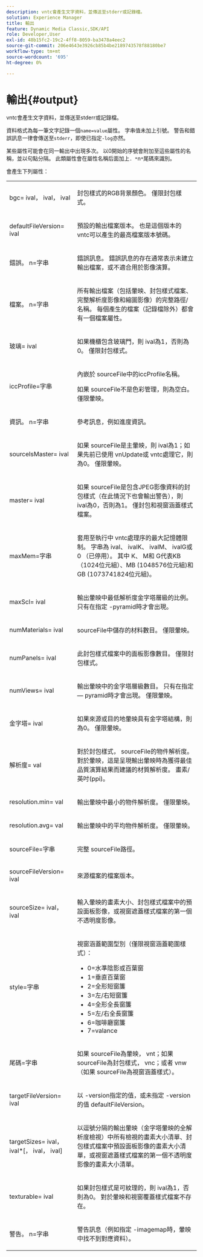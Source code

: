 ```yaml
---
description: vntc會產生文字資料，並傳送至stderr或記錄檔。
solution: Experience Manager
title: 輸出
feature: Dynamic Media Classic,SDK/API
role: Developer,User
exl-id: 48b15fc2-19c2-4ff8-8059-ba3478a4eec2
source-git-commit: 206e4643e3926cb85b4be2189743578f88180be7
workflow-type: tm+mt
source-wordcount: '695'
ht-degree: 0%

---
```


# 輸出{#output}

vntc會產生文字資料，並傳送至stderr或記錄檔。

資料格式為每一筆文字記錄一個`name=value`屬性。 字串值未加上引號。 警告和錯誤訊息一律會傳送至`stderr`，即使已指定`-log`亦然。

某些屬性可能會在同一輸出中出現多次。 以0開始的序號會附加至這些屬性的名稱，並以句點分隔。 此類屬性會在屬性名稱后面加上`. *`n`*`尾碼來識別。

會產生下列屬性：

<table id="simpletable_32AAA1A2DDB04BC6B86885E6223BF609"> 
 <tr class="strow"> 
  <td class="stentry"> <p><span class="codeph">bgc=<span class="varname"> ival</span>，<span class="varname"> ival</span>，<span class="varname"> ival</span></span> </p> </td> 
  <td class="stentry"> <p>封包樣式的RGB背景顏色。 僅限封包樣式。 </p></td> 
 </tr> 
 <tr class="strow"> 
  <td class="stentry"> <p><span class="codeph">defaultFileVersion=<span class="varname"> ival</span></span> </p></td> 
  <td class="stentry"> <p>預設的輸出檔案版本。 也是這個版本的<span class="filepath"> vntc</span>可以產生的最高檔案版本號碼。 </p></td> 
 </tr> 
 <tr class="strow"> 
  <td class="stentry"> <p><span class="codeph">錯誤。<span class="varname"> n</span>=<span class="varname">字串</span></span> </p></td> 
  <td class="stentry"> <p>錯誤訊息。 錯誤訊息的存在通常表示未建立輸出檔案，或不適合用於影像演算。 </p></td> 
 </tr> 
 <tr class="strow"> 
  <td class="stentry"> <p><span class="codeph">檔案。<span class="varname"> n</span>=<span class="varname">字串</span></span> </p></td> 
  <td class="stentry"> <p>所有輸出檔案（包括暈映、封包樣式檔案、完整解析度影像和縮圖影像）的完整路徑/名稱。 每個產生的檔案（記錄檔除外）都會有一個檔案屬性。 </p></td> 
 </tr> 
 <tr class="strow"> 
  <td class="stentry"> <p><span class="codeph">玻璃=<span class="varname"> ival</span></span> </p></td> 
  <td class="stentry"> <p>如果機櫃包含玻璃門，則<span class="varname"> ival</span>為1，否則為0。 僅限封包樣式。 </p></td> 
 </tr> 
 <tr class="strow"> 
  <td class="stentry"> <p><span class="codeph">iccProfile=<span class="varname">字串</span></span> </p></td> 
  <td class="stentry"> <p>內嵌於<span class="varname"> sourceFile</span>中的iccProfile名稱。 </p> <p>如果<span class="varname"> sourceFile</span>不是色彩管理，則為空白。 僅限暈映。 </p></td> 
 </tr> 
 <tr class="strow"> 
  <td class="stentry"> <p><span class="codeph">資訊。<span class="varname"> n</span>=<span class="varname">字串</span></span> </p></td> 
  <td class="stentry"> <p>參考訊息，例如進度資訊。 </p></td> 
 </tr> 
 <tr class="strow"> 
  <td class="stentry"> <p><span class="codeph">sourceIsMaster=<span class="varname"> ival</span></span> </p></td> 
  <td class="stentry"> <p>如果<span class="varname"> sourceFile</span>是主暈映，則<span class="varname"> ival</span>為1；如果先前已使用<span class="filepath"> vnUpdate</span>或<span class="filepath"> vntc</span>處理它，則為0。 僅限暈映。 </p></td> 
 </tr> 
 <tr class="strow"> 
  <td class="stentry"> <p><span class="codeph">master=<span class="varname"> ival</span></span> </p></td> 
  <td class="stentry"> <p>如果<span class="varname"> sourceFile</span>是包含JPEG影像資料的封包樣式（在此情況下也會輸出警告），則<span class="varname"> ival</span>為0，否則為1。 僅封包和視窗涵蓋樣式檔案。 </p></td> 
 </tr> 
 <tr class="strow"> 
  <td class="stentry"> <p><span class="codeph">maxMem=<span class="varname">字串</span></span> </p></td> 
  <td class="stentry"> <p>套用至執行中<span class="filepath"> vntc</span>處理序的最大記憶體限制。 <span class="varname">字串</span>為<span class="varname"> ival</span>、<span class="varname"> ivalK</span>、<span class="varname"> ivalM</span>、<span class="varname"> ivalG</span>或<span class="codeph"> 0</span> （已停用）。 其中<span class="varname"> K</span>、<span class="varname"> M</span>和<span class="varname"> G</span>代表KB （1024位元組）、MB (1048576位元組)和GB (1073741824位元組)。 </p></td> 
 </tr> 
 <tr class="strow"> 
  <td class="stentry"> <p><span class="codeph">maxScl=<span class="varname"> ival</span></span> </p></td> 
  <td class="stentry"> <p>輸出暈映中最低解析度金字塔層級的比例。 只有在指定<span class="codeph"> -pyramid</span>時才會出現。 </p></td> 
 </tr> 
 <tr class="strow"> 
  <td class="stentry"> <p><span class="codeph">numMaterials=<span class="varname"> ival</span></span> </p></td> 
  <td class="stentry"> <p><span class="varname"> sourceFile</span>中儲存的材料數目。 僅限暈映。 </p></td> 
 </tr> 
 <tr class="strow"> 
  <td class="stentry"> <p><span class="codeph">numPanels=<span class="codeph"> ival</span></span> </p></td> 
  <td class="stentry"> <p>此封包樣式檔案中的面板影像數目。 僅限封包樣式。 </p></td> 
 </tr> 
 <tr class="strow"> 
  <td class="stentry"> <p><span class="codeph">numViews=<span class="codeph"> ival</span></span> </p></td> 
  <td class="stentry"> <p>輸出暈映中的金字塔層級數目。 只有在指定 — pyramid時才會出現。 僅限暈映。 </p></td> 
 </tr> 
 <tr class="strow"> 
  <td class="stentry"> <p><span class="codeph">金字塔=<span class="varname"> ival</span></span> </p></td> 
  <td class="stentry"> <p>如果來源或目的地暈映具有金字塔結構，則為0。 僅限暈映。 </p></td> 
 </tr> 
 <tr class="strow"> 
  <td class="stentry"> <p><span class="codeph">解析度=<span class="varname"> val</span></span> </p></td> 
  <td class="stentry"> <p>對於封包樣式，<span class="varname"> sourceFile</span>的物件解析度。 對於暈映，這是呈現輸出暈映時為獲得最佳品質演算結果而建議的材質解析度。 畫素/英吋(ppi)。 </p></td> 
 </tr> 
 <tr class="strow"> 
  <td class="stentry"> <p><span class="codeph">resolution.min=<span class="varname"> val</span></span> </p></td> 
  <td class="stentry"> <p>輸出暈映中最小的物件解析度。 僅限暈映。 </p></td> 
 </tr> 
 <tr class="strow"> 
  <td class="stentry"> <p><span class="codeph">resolution.avg=<span class="varname"> val</span></span> </p></td> 
  <td class="stentry"> <p>輸出暈映中的平均物件解析度。 僅限暈映。 </p></td> 
 </tr> 
 <tr class="strow"> 
  <td class="stentry"> <p><span class="codeph">sourceFile=<span class="varname">字串</span></span> </p></td> 
  <td class="stentry"> <p>完整<span class="varname"> sourceFile</span>路徑。 </p></td> 
 </tr> 
 <tr class="strow"> 
  <td class="stentry"> <p><span class="codeph">sourceFileVersion=<span class="varname"> ival</span></span> </p></td> 
  <td class="stentry"> <p><span class="varname">來源檔案</span>的檔案版本。 </p></td> 
 </tr> 
 <tr class="strow"> 
  <td class="stentry"> <p><span class="codeph">sourceSize=<span class="varname"> ival</span>，<span class="varname"> ival</span></span> </p></td> 
  <td class="stentry"> <p>輸入暈映的畫素大小、封包樣式檔案中的預設面板影像，或視窗遮蓋樣式檔案的第一個不透明度影像。 </p></td> 
 </tr> 
 <tr class="strow"> 
  <td class="stentry"> <p><span class="codeph">style=<span class="varname">字串</span></span> </p></td> 
  <td class="stentry"> <p>視窗涵蓋範圍型別（僅限視窗涵蓋範圍樣式）： </p> <p> 
    <ul id="ul_51AECE556B8B40109FFAD2B315D0695C"> 
     <li id="li_3D3B9211C7AF4810883AE815BEBD4228">0=水準陰影或百葉窗 </li> 
     <li id="li_DE88052467D64ECDAEB29264FC3904E4">1=垂直百葉窗 </li> 
     <li id="li_6F976CABF7244B20A471391A685ED05F"> 2=全形短窗簾 </li> 
     <li id="li_E8D2B0B9189F4BDBB70E145E9196C1CD">3=左/右短窗簾 </li> 
     <li id="li_026F043A50D34C8AB850D9832F375DB7"> 4=全形全長窗簾 </li> 
     <li id="li_283A2E5BFF75461B8F697FFF0796361F"> 5=左/右全長窗簾 </li> 
     <li id="li_E175BA9EAE1F46B89109F4892FF54656"> 6=咖啡廳窗簾 </li> 
     <li id="li_79D2F7F68C4746F3B6742EFECD01BDD9"> 7=valance </li> 
    </ul> </p> </td> 
 </tr> 
 <tr class="strow"> 
  <td class="stentry"> <p><span class="codeph">尾碼=<span class="varname">字串</span></span> </p></td> 
  <td class="stentry"> <p>如果<span class="varname"> sourceFile</span>為暈映，<span class="codeph"> vnt</span>；如果<span class="varname"> sourceFile</span>為封包樣式，<span class="codeph"> vnc</span>；或者<span class="codeph"> vnw</span> （如果<span class="varname"> sourceFile</span>為視窗涵蓋樣式）。 </p></td> 
 </tr> 
 <tr class="strow"> 
  <td class="stentry"> <p><span class="codeph">targetFileVersion=<span class="varname"> ival</span></span> </p></td> 
  <td class="stentry"> <p>以<span class="codeph"> -version</span>指定的值，或未指定<span class="codeph"> -version</span>的值<span class="codeph"> defaultFileVersion</span>。 </p></td> 
 </tr> 
 <tr class="strow"> 
  <td class="stentry"> <p><span class="codeph">targetSizes=<span class="varname"> ival</span>，<span class="varname"> ival</span>*[，<span class="varname"> ival</span>，<span class="varname"> ival</span>]</span> </p></td> 
  <td class="stentry"> <p>以逗號分隔的輸出暈映（金字塔暈映的全解析度檢視）中所有檢視的畫素大小清單、封包樣式檔案中預設面板影像的畫素大小清單，或視窗遮蓋樣式檔案的第一個不透明度影像的畫素大小清單。 </p> </td> 
 </tr> 
 <tr class="strow"> 
  <td class="stentry"> <p><span class="codeph">texturable=<span class="varname"> ival</span></span> </p></td> 
  <td class="stentry"> <p>如果封包樣式是可紋理的，則<span class="varname"> ival</span>為1，否則為0。 對於暈映和視窗覆蓋樣式檔案不存在。 </p></td> 
 </tr> 
 <tr class="strow"> 
  <td class="stentry"> <p><span class="codeph">警告。<span class="varname"> n</span>=<span class="varname">字串</span></span> </p></td> 
  <td class="stentry"> <p>警告訊息（例如指定<span class="codeph"> -imagemap</span>時，暈映中找不到對應資料）。 </p></td> 
 </tr> 
</table>
